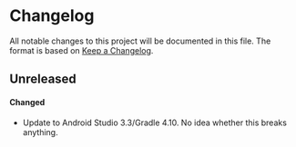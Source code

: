 # Changelog

All notable changes to this project will be documented in this file.  The
format is based on [Keep a Changelog](http://keepachangelog.com/en/1.0.0/).

## Unreleased
#### Changed
- Update to Android Studio 3.3/Gradle 4.10.  No idea whether this breaks
  anything.

